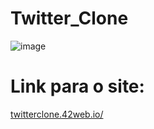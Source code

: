 # Twitter_Clone
![image](https://github.com/GabrielPen1do/Twitter_Clone/assets/128743283/28bd7833-49d1-4848-808b-7bab3fab4d76)

# Link para o site:
[twitterclone.42web.io/](http://twitterclone.42web.io/)

